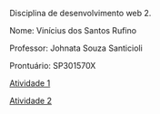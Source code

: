 Disciplina de desenvolvimento web 2.

Nome: Vinícius dos Santos Rufino

Professor: Johnata Souza Santicioli

Prontuário: SP301570X
  
[Atividade 1](atividades/A1//index.html)

[Atividade 2](atividades/A2/index.html)
